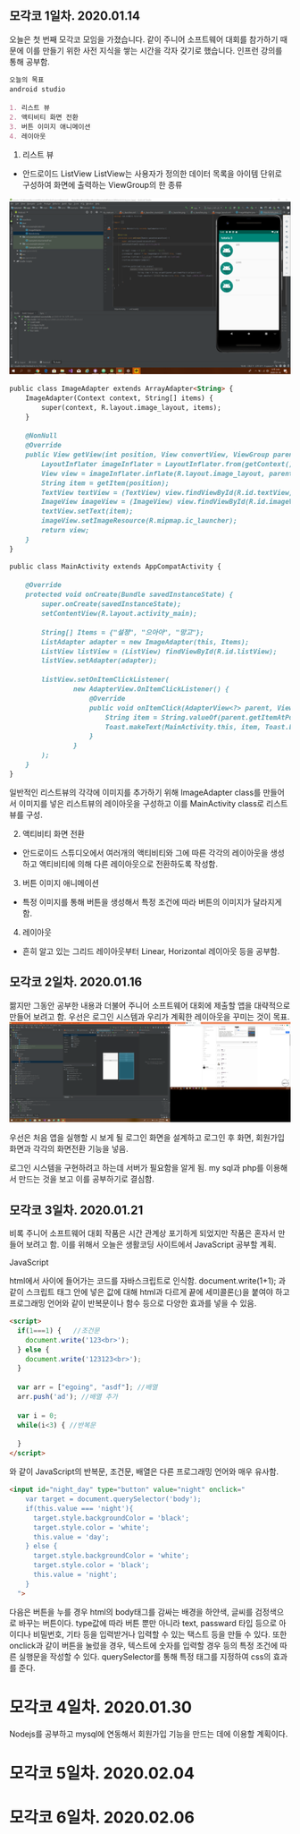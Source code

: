 ## 모각코 1일차. 2020.01.14

오늘은 첫 번째 모각코 모임을 가졌습니다.
같이 주니어 소프트웨어 대회를 참가하기 때문에 이를 만들기 위한 사전 지식을 쌓는 시간을 각자 갖기로 했습니다.
인프런 강의를 통해 공부함.

```markdown
오늘의 목표
android studio

1. 리스트 뷰
2. 액티비티 화면 전환
3. 버튼 이미지 애니메이션
4. 레이아웃
```

1. 리스트 뷰
- 안드로이드 ListView ListView는 사용자가 정의한 데이터 목록을 아이템 단위로 구성하여 화면에 출력하는 ViewGroup의 한 종류

![listView](./1.png)

```markdown
public class ImageAdapter extends ArrayAdapter<String> {
    ImageAdapter(Context context, String[] items) {
        super(context, R.layout.image_layout, items);
    }

    @NonNull
    @Override
    public View getView(int position, View convertView, ViewGroup parent) {
        LayoutInflater imageInflater = LayoutInflater.from(getContext());
        View view = imageInflater.inflate(R.layout.image_layout, parent, false);
        String item = getItem(position);
        TextView textView = (TextView) view.findViewById(R.id.textView);
        ImageView imageView = (ImageView) view.findViewById(R.id.imageView);
        textView.setText(item);
        imageView.setImageResource(R.mipmap.ic_launcher);
        return view;
    }
}
```
```markdown
public class MainActivity extends AppCompatActivity {

    @Override
    protected void onCreate(Bundle savedInstanceState) {
        super.onCreate(savedInstanceState);
        setContentView(R.layout.activity_main);

        String[] Items = {"설정", "으아아", "망고"};
        ListAdapter adapter = new ImageAdapter(this, Items);
        ListView listView = (ListView) findViewById(R.id.listView);
        listView.setAdapter(adapter);

        listView.setOnItemClickListener(
                new AdapterView.OnItemClickListener() {
                    @Override
                    public void onItemClick(AdapterView<?> parent, View view, int position, long id) {
                        String item = String.valueOf(parent.getItemAtPosition(position));
                        Toast.makeText(MainActivity.this, item, Toast.LENGTH_SHORT).show();
                    }
                }
        );
    }
}
```

일반적인 리스트뷰의 각각에 이미지를 추가하기 위해 ImageAdapter class를 만들어서 이미지를 넣은 리스트뷰의 레이아웃을 구성하고 이를 MainActivity class로 리스트뷰를 구성.

2. 액티비티 화면 전환
- 안드로이드 스튜디오에서 여러개의 액티비티와 그에 따른 각각의 레이아웃을 생성하고 액티비티에 의해 다른 레이아웃으로 전환하도록 작성함.

3. 버튼 이미지 애니메이션
- 특정 이미지를 통해 버튼을 생성해서 특정 조건에 따라 버튼의 이미지가 달라지게 함.

4. 레이아웃
- 흔히 알고 있는 그리드 레이아웃부터 Linear, Horizontal 레이아웃 등을 공부함.


## 모각코 2일차. 2020.01.16

짦지만 그동안 공부한 내용과 더불어 주니어 소프트웨어 대회에 제출할 앱을 대략적으로 만들어 보려고 함.
우선은 로그인 시스템과 우리가 계획한 레이아웃을 꾸미는 것이 목표.
![눈물](./2.png)

우선은 처음 앱을 실행할 시 보게 될 로그인 화면을 설계하고 로그인 후 화면, 회원가입 화면과 각각의 화면전환 기능을 넣음.

로그인 시스템을 구현하려고 하는데 서버가 필요함을 알게 됨.
my sql과 php를 이용해서 만드는 것을 보고 이를 공부하기로 결심함.

## 모각코 3일차. 2020.01.21

비록 주니어 소프트웨어 대회 작품은 시간 관계상 포기하게 되었지만 작품은 혼자서 만들어 보려고 함.
이를 위해서 오늘은 생활코딩 사이트에서 JavaScript 공부할 계획.

JavaScript

html에서 <script></script> 사이에 들어가는 코드를 자바스크립트로 인식함.
document.write(1+1); 과 같이 스크립트 태그 안에 넣은 값에 대해 html과 다르게 끝에 세미콜론(;)을 붙여야 하고
프로그래밍 언어와 같이 반복문이나 함수 등으로 다양한 효과를 넣을 수 있음.
```markdown
<script>
  if(1===1) {   //조건문
    document.write('123<br>');
  } else {
    document.write('123123<br>');
  }

  var arr = ["egoing", "asdf"]; //배열
  arr.push('ad'); //배열 추가

  var i = 0;
  while(i<3) { //반복문

  }
</script>
```
와 같이 JavaScript의 반복문, 조건문, 배열은 다른 프로그래밍 언어와 매우 유사함.

```markdown
<input id="night_day" type="button" value="night" onclick="
    var target = document.querySelector('body');
    if(this.value === 'night'){
      target.style.backgroundColor = 'black';
      target.style.color = 'white';
      this.value = 'day';
    } else {
      target.style.backgroundColor = 'white';
      target.style.color = 'black';
      this.value = 'night';
    }
  ">
```
다음은 버튼을 누를 경우 html의 body태그를 감싸는 배경을 하얀색, 글씨를 검정색으로 바꾸는 버튼이다.
type값에 따라 버튼 뿐만 아니라 text, passward 타입 등으로 아이디나 비밀번호, 기타 등을 입력받거나 입력할 수 있는 택스트 등을 만들 수 있다.
또한 onclick과 같이 버튼을 눌렀을 경우, 텍스트에 숫자를 입력할 경우 등의 특정 조건에 따른 실행문을 작성할 수 있다.
querySelector를 통해 특정 태그를 지정하여 css의 효과를 준다.


# 모각코 4일차. 2020.01.30
Nodejs를 공부하고 mysql에 연동해서 회원가입 기능을 만드는 데에 이용할 계획이다.

# 모각코 5일차. 2020.02.04

# 모각코 6일차. 2020.02.06
